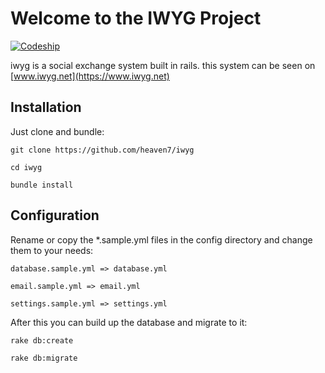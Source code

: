 # Welcome to the IWYG Project

[![Codeship](https://www.codeship.io/projects/d3525ac0-1812-0131-6024-0ef248b6a1b0/status)](https://www.iwyg.net)

iwyg is a social exchange system built in rails. this system can be seen on [www.iwyg.net](https://www.iwyg.net)


## Installation

Just clone and bundle:

  `git clone https://github.com/heaven7/iwyg`
  
  `cd iwyg`
  
  `bundle install`

## Configuration

Rename or copy the *.sample.yml files in the config directory and change them to your needs:

	database.sample.yml => database.yml

	email.sample.yml => email.yml

	settings.sample.yml => settings.yml

After this you can build up the database and migrate to it:
  
  `rake db:create`
  
  `rake db:migrate`

 
